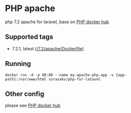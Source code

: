 # PHP apache
php 7.2 apache for laravel, base on [PHP docker hub](https://hub.docker.com/_/php/)
## Supported tags
* 7.2.1, latest [(/7.2/apache/Dockerfile)](https://github.com/surasakv24/php-for-latavel/blob/master/7.2/apache/Dockerfile)
## Running
```
docker run -d -p 80:80 --name my-apache-php-app -v {app-path}:/var/www/html surasakv/php-for-latavel
```
## Other config
please see [PHP docker hub](https://hub.docker.com/_/php/)
